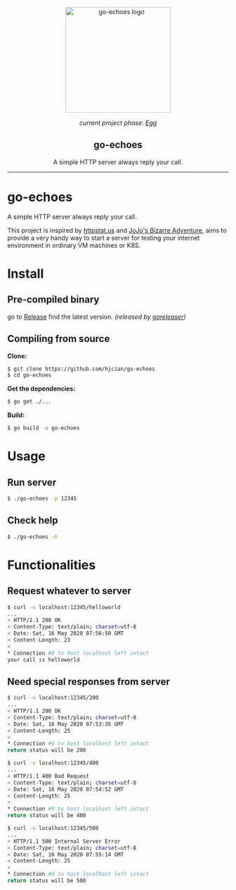 <p align="center">
  <img alt="go-echoes logo" src="https://vignette.wikia.nocookie.net/jjba/images/0/02/Echoesegg.png/revision/latest?cb=20140715052137" height="240" />
  <p align='center'> <i>current project phase: <a href="https://jojo.fandom.com/wiki/Echoes">Egg</a></i> </p>
  <h2 align="center"> go-echoes </h2>
  <p align="center"> A simple HTTP server always reply your call. </p>
</p>

---

# go-echoes
A simple HTTP server always reply your call. 

This project is inspired by [httpstat.us](https://httpstat.us/) and [JoJo's Bizarre Adventure](https://en.wikipedia.org/wiki/JoJo%27s_Bizarre_Adventure), aims to provide a very handy way to start a server for testing your internet environment in ordinary VM machines or K8S.

# Install
## Pre-compiled binary

go to [Release](https://github.com/hjcian/go-echoes/releases) find the latest version. *(released by [goreleaser](https://goreleaser.com/))*

## Compiling from source

**Clone:**
```bash
$ git clone https://github.com/hjcian/go-echoes
$ cd go-echoes
```

**Get the dependencies:**
```bash
$ go get ./...
```

**Build:**
```bash
$ go build -o go-echoes
```

# Usage

## Run server
```bash
$ ./go-echoes -p 12345
```

## Check help
```bash
$ ./go-echoes -h
```

# Functionalities
## Request whatever to server
```bash
$ curl -v localhost:12345/helloworld
...
< HTTP/1.1 200 OK
< Content-Type: text/plain; charset=utf-8
< Date: Sat, 16 May 2020 07:56:50 GMT
< Content-Length: 23
<
* Connection #0 to host localhost left intact
your call is helloworld
```

## Need special responses from server
```bash
$ curl -v localhost:12345/200
...
< HTTP/1.1 200 OK
< Content-Type: text/plain; charset=utf-8
< Date: Sat, 16 May 2020 07:53:35 GMT
< Content-Length: 25
<
* Connection #0 to host localhost left intact
return status will be 200

$ curl -v localhost:12345/400
...
< HTTP/1.1 400 Bad Request
< Content-Type: text/plain; charset=utf-8
< Date: Sat, 16 May 2020 07:54:52 GMT
< Content-Length: 25
<
* Connection #0 to host localhost left intact
return status will be 400

$ curl -v localhost:12345/500
...
< HTTP/1.1 500 Internal Server Error
< Content-Type: text/plain; charset=utf-8
< Date: Sat, 16 May 2020 07:55:14 GMT
< Content-Length: 25
<
* Connection #0 to host localhost left intact
return status will be 500
```
